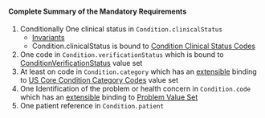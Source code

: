 #### Complete Summary of the Mandatory Requirements

1.  Conditionally One clinical status in `Condition.clinicalStatus`
    -   [Invariants]
    -   Condition.clinicalStatus is bound to [Condition Clinical Status Codes]
1.  One code in `Condition.verificationStatus` which is bound to [ConditionVerificationStatus] value set
1.  At least on code in `Condition.category` which has an [extensible](http://hl7.org/fhir/STU3/terminologies.html#extensible) binding to [US Core Condition Category Codes] value set
1.  One Identification of the problem or health concern in `Condition.code` which has an [extensible](http://hl7.org/fhir/STU3/terminologies.html#extensible) binding to [Problem Value Set]
1.  One patient reference in `Condition.patient`


  [extensible]: http://hl7.org/fhir/STU3/terminologies.html#extensible
  [Problem Value Set]: ValueSet-us-core-problem.html
  [Invariants]: http://hl7.org/fhir/STU3/condition.html#invs
  [Condition Clinical Status Codes]: http://hl7.org/fhir/STU3/valueset-condition-clinical.html
  [ConditionVerificationStatus]: http://hl7.org/fhir/STU3/valueset-condition-ver-status.html
  [US Core Condition Profile]:StructureDefinition-us-core-condition.html
 [US Core Condition Category Codes]: ValueSet-us-core-condition-category.html
